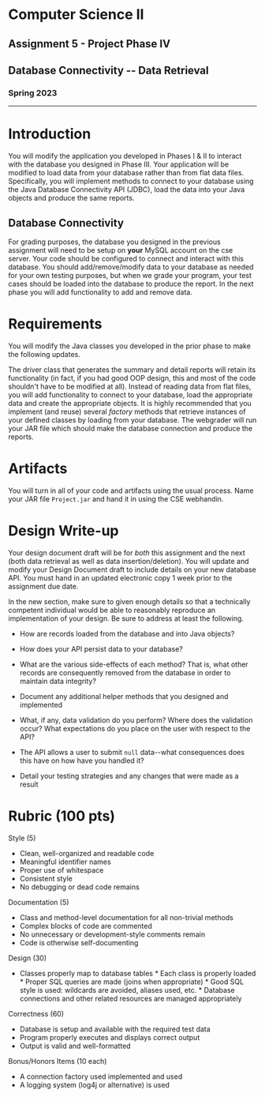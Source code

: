 # Computer Science II
## Assignment 5 - Project Phase IV
## Database Connectivity -- Data Retrieval
### Spring 2023
---

# Introduction

You will modify the application you developed in Phases I & II to
interact with the database you designed in Phase III. Your application
will be modified to load data from your database rather than from flat
data files. Specifically, you will implement methods to connect to your
database using the Java Database Connectivity API (JDBC), load the data
into your Java objects and produce the same reports.

## Database Connectivity

For grading purposes, the database you designed in the previous
assignment will need to be setup on **your** MySQL account on the cse
server. Your code should be configured to connect and interact with this
database. You should add/remove/modify data to your database as needed
for your own testing purposes, but when we grade your program, your test
cases should be loaded into the database to produce the report. In the
next phase you will add functionality to add and remove data.

# Requirements

You will modify the Java classes you developed in the prior phase to
make the following updates.

The driver class that generates the summary and detail reports will
retain its functionality (in fact, if you had good OOP design, this
and most of the code shouldn't have to be modified at all).  Instead
of reading data from flat files, you will add functionality to
connect to your database, load the appropriate
data and create the appropriate objects. It is highly recommended that
you implement (and reuse) several *factory* methods that retrieve
instances of your defined classes by loading from your database. The
webgrader will run your JAR file which should make the database
connection and produce the reports.

# Artifacts

You will turn in all of your code and artifacts using the usual process.
Name your JAR file `Project.jar` and hand it in using the CSE
webhandin.

# Design Write-up

Your design document draft will be for *both* this assignment and the
next (both data retrieval as well as data insertion/deletion). You will
update and modify your Design Document draft to include details on your
new database API. You must hand in an updated electronic copy 1 week
prior to the assignment due date.

In the new section, make sure to given enough details so that a
technically competent individual would be able to reasonably reproduce
an implementation of your design. Be sure to address at least the
following.

-   How are records loaded from the database and into Java objects?

-   How does your API persist data to your database?

-   What are the various side-effects of each method? That is, what
    other records are consequently removed from the database in order to
    maintain data integrity?

-   Document any additional helper methods that you designed and
    implemented

-   What, if any, data validation do you perform? Where does the
    validation occur? What expectations do you place on the user with
    respect to the API?

-   The API allows a user to submit `null` data--what
    consequences does this have on how have you handled it?

-   Detail your testing strategies and any changes that were made as a
    result

# Rubric (100 pts)

Style (5)

  *  Clean, well-organized and readable code
  *  Meaningful identifier names
  *  Proper use of whitespace
  *  Consistent style
  *  No debugging or dead code remains

Documentation (5)

  *  Class and method-level documentation for all non-trivial methods
  *  Complex blocks of code are commented
  *  No unnecessary or development-style comments remain
  *  Code is otherwise self-documenting

Design (30)

  *  Classes properly map to database tables
    *  Each class is properly loaded
    *  Proper SQL queries are made (joins when appropriate)
    *  Good SQL style is used: wildcards are avoided, aliases used, etc.
    *  Database connections and other related resources are managed appropriately

Correctness (60)

  *  Database is setup and available with the required test data
  *  Program properly executes and displays correct output
  *  Output is valid and well-formatted

Bonus/Honors Items (10 each)

  *  A connection factory used implemented and used
  *  A logging system (log4j or alternative) is used

